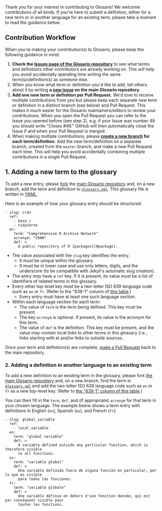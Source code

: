 Thank you for your interest in contributing to Glosario!
We welcome contributions of all kinds.
If you're here to submit a definition,
either for a new term
or in another language for an existing term,
please take a moment to read the guidance below.

## Contribution Workflow

When you're making your contribution(s) to Glosario, please keep the following
guidance in mind:

1. **Check the [Issues page of the Glosario repository][issues]** to see what terms and definitions other contributors are already working on. This will help you avoid accidentally spending time writing the same term(s)/definition(s) as someone else.
2. When you know what term or definition you'd like to add, tell others about it by writing **a [new issue] on the main Glosario repository.**
3. **Add one new term or definition per Pull Request.** We'd love to receive multiple contributions from you but please keep each separate new term or definition in a distinct branch (see below) and Pull Request. This makes it much easier for the Glosario maintainers/editors to review your contributions. When you open the Pull Request you can refer to the Issue you opened before (see step 2),  e.g. if your Issue was number 49 you should write "Closes \#49." GitHub will then automatically close the Issue if and when your Pull Request is merged.
4. When making multiple contributions, please **[create a new branch][github-branches] for each term/definition.** Add the new term/definition on a separate branch, created from the `master` branch, and make a new Pull Request each time. This will help you avoid accidentally combining multiple contributions in a single Pull Request.

## 1. Adding a new term to the glossary

To add a new entry, please [fork][forking-guide] the [main Glosario repository][repo] and, on a new branch, add the term and definition to [`glossary.yml`][glossary]. This glossary file is written in [YAML].

Here is an example of how your glossary entry should be structured:

```
- slug: cran
  ref:
    - base_r
    - tidyverse
  en:
    term: "Comprehensive R Archive Network"
    acronym: "CRAN"
    def: >
      A public repository of R [packages](#package).
```

-   The value associated with the `slug` key identifies the entry.
    -   It must be unique within the glossary.
    -   It must be in lower case and use only letters, digits, and the underscore
        (to be compatible with Jekyll's automatic slug creation).
-   The entry *may* have a `ref` key.
    If it is present,
    its value must be a list of identifiers of related terms in this glossary.
-   Every other top-level key must be a two-letter ISO 639 language code such as `en` or `fr`.
  (Refer to the "639-1" column of [this table][iso639-table-en].)
    -   Every entry must have at least one such language section.
-   Within each language section for each term:
    -   The value of `term` is the term being defined.
        This key must be present.
    -   The key `acronym` is optional.
        If present, its value is the acronym for this term.
    -   The value of `def` is the definition.
        This key must be present,
        and the value may contain local links to other terms in this glossary
        (i.e., links starting with `#`)
        and/or links to outside sources.

Once your term and definition(s) are complete, [make a Pull Request][pr-guide] back to the main repository.

### 2. Adding a definition in another language to an existing term

To add a new definition to an existing term in the glossary, please fork [the main Glosario repository][repo] and, on a new branch, find the term in [`glossary.yml`][glossary] and add the two-letter ISO 639 language code such as `en` or `fr` as a new top-level key. (Refer to [the "639-1" column of this table][iso639-table-en].)

You can then fill in the `term`, `def`, and (if appropriate) `acronym` for that term in your chosen language. The example below shows a term entry with definitions in English (`en`), Spanish (`es`), and French (`fr`):

```
- slug: global_variable
  ref:
    - local_variable
  en:
    term: "global variable"
    def: >
      A variable defined outside any particular function, which is therefore visible
      to all functions.
  es:
    term: "variable global"
    def: >
      Una variable definida fuera de alguna función en particular, por lo que es visible
      para todas las funciones.
  fr:
    term: "variable globale"
    def: >
      Une variable définie en dehors d'une fonction donnée, qui est par conséquent visible pour
      toutes les fonctions.
```

[forking-guide]: https://guides.github.com/activities/forking/
[github-branches]: https://docs.github.com/en/desktop/contributing-and-collaborating-using-github-desktop/managing-branches
[glossary]: https://github.com/carpentries/glosario/blob/master/glossary.yml
[iso639-table-en]: https://en.wikipedia.org/wiki/List_of_ISO_639-1_codes
[issues]: https://github.com/carpentries/glosario/issues
[new issue]: https://github.com/carpentries/glosario/issues/new
[pr-guide]: https://guides.github.com/activities/forking/#making-a-pull-request
[repo]: https://github.com/carpentries/glosario
[yaml]: https://learnxinyminutes.com/docs/yaml/
